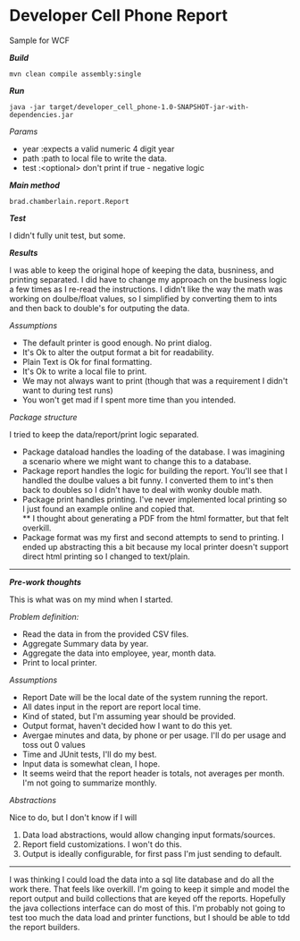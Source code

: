 # Developer Cell Phone Report
Sample for WCF

***Build***
```
mvn clean compile assembly:single
```

***Run***
```
java -jar target/developer_cell_phone-1.0-SNAPSHOT-jar-with-dependencies.jar
```

*Params*
 * year :expects a valid numeric 4 digit year
 * path :path to local file to write the data.
 * test :&lt;optional&gt; don't print if true - negative logic

***Main method***
 ```
 brad.chamberlain.report.Report
```

***Test***

 I didn't fully unit test, but some.

***Results***

I was able to keep the original hope of keeping the data, busniness, and printing separated.  I did have to change my approach on the business logic a few times as I re-read the instructions.  I didn't like the way the math was working on doulbe/float values, so I simplified by converting them to ints and then back to double's for outputing the data.
 
 *Assumptions*
 * The default printer is good enough.  No print dialog.
 * It's Ok to alter the output format a bit for readability.
 * Plain Text is Ok for final formatting.
 * It's Ok to write a local file to print.
 * We may not always want to print (though that was a requirement I didn't want to during test runs)
 * You won't get mad if I spent more time than you intended.
 
 *Package structure*
 
 I tried to keep the data/report/print logic separated.
 * Package dataload handles the loading of the database.  I was imagining a scenario where we might want to change this to a database.
 * Package report handles the logic for building the report.  You'll see that I handled the doulbe values a bit funny.  I converted them to int's then back to doubles so I didn't have to deal with wonky double math.  
 * Package print handles printing.  I've never implemented local printing so I just found an example online and copied that.  
 **  I thought about generating a PDF from the html formatter, but that felt overkill.
 * Package format was my first and second attempts to send to printing.  I ended up abstracting this a bit because my local printer doesn't support direct html printing so I changed to text/plain.
---
***Pre-work thoughts***

  This is what was on my mind when I started.

*Problem definition:*

* Read the data in from the provided CSV files.
* Aggregate Summary data by year.
* Aggregate the data into employee, year, month data.
* Print to local printer.

*Assumptions*

* Report Date will be the local date of the system running the report.  
* All dates input in the report are report local time.
* Kind of stated, but I'm assuming year should be provided.
* Output format, haven't decided how I want to do this yet.
* Avergae minutes and data, by phone or per usage.  I'll do per usage and toss out 0 values
* Time and JUnit tests, I'll do my best.
* Input data is somewhat clean, I hope.
* It seems weird that the report header is totals, not averages per month.  I'm not going to summarize monthly.

*Abstractions*

Nice to do, but I don't know if I will

1.  Data load abstractions, would allow changing input formats/sources.
2.  Report field customizations.  I won't do this.
3.  Output is ideally configurable, for first pass I'm just sending to default.

---

I was thinking I could load the data into a sql lite database and do all the work there.  That feels like overkill.  I'm going to keep it simple and model the report output and build collections that are keyed off the reports.  Hopefully the java collections interface can do most of this.  I'm probably not going to test too much the data load and printer functions, but I should be able to tdd the report builders.
